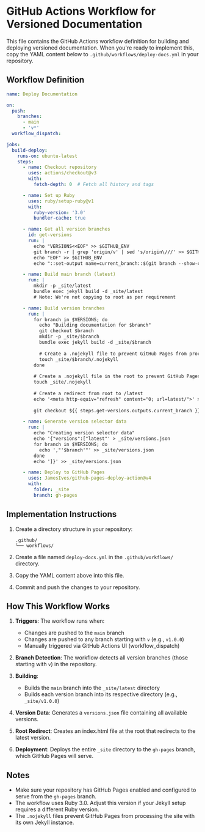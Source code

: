 # GitHub Actions Workflow for Versioned Documentation

This file contains the GitHub Actions workflow definition for building and deploying versioned documentation. When you're ready to implement this, copy the YAML content below to `.github/workflows/deploy-docs.yml` in your repository.

## Workflow Definition

```yaml
name: Deploy Documentation

on:
  push:
    branches:
      - main
      - 'v*'
  workflow_dispatch:

jobs:
  build-deploy:
    runs-on: ubuntu-latest
    steps:
      - name: Checkout repository
        uses: actions/checkout@v3
        with:
          fetch-depth: 0  # Fetch all history and tags

      - name: Set up Ruby
        uses: ruby/setup-ruby@v1
        with:
          ruby-version: '3.0'
          bundler-cache: true

      - name: Get all version branches
        id: get-versions
        run: |
          echo "VERSIONS<<EOF" >> $GITHUB_ENV
          git branch -r | grep 'origin/v' | sed 's/origin\///' >> $GITHUB_ENV
          echo "EOF" >> $GITHUB_ENV
          echo "::set-output name=current_branch::$(git branch --show-current)"

      - name: Build main branch (latest)
        run: |
          mkdir -p _site/latest
          bundle exec jekyll build -d _site/latest
          # Note: We're not copying to root as per requirement

      - name: Build version branches
        run: |
          for branch in $VERSIONS; do
            echo "Building documentation for $branch"
            git checkout $branch
            mkdir -p _site/$branch
            bundle exec jekyll build -d _site/$branch
            
            # Create a .nojekyll file to prevent GitHub Pages from processing the site
            touch _site/$branch/.nojekyll
          done
          
          # Create a .nojekyll file in the root to prevent GitHub Pages from processing the site
          touch _site/.nojekyll
          
          # Create a redirect from root to /latest
          echo '<meta http-equiv="refresh" content="0; url=latest/">' > _site/index.html
          
          git checkout ${{ steps.get-versions.outputs.current_branch }}

      - name: Generate version selector data
        run: |
          echo "Creating version selector data"
          echo '{"versions":["latest"' > _site/versions.json
          for branch in $VERSIONS; do
            echo ',"'$branch'"' >> _site/versions.json
          done
          echo ']}' >> _site/versions.json

      - name: Deploy to GitHub Pages
        uses: JamesIves/github-pages-deploy-action@v4
        with:
          folder: _site
          branch: gh-pages
```

## Implementation Instructions

1. Create a directory structure in your repository:
   ```
   .github/
   └── workflows/
   ```

2. Create a file named `deploy-docs.yml` in the `.github/workflows/` directory.

3. Copy the YAML content above into this file.

4. Commit and push the changes to your repository.

## How This Workflow Works

1. **Triggers**: The workflow runs when:
   - Changes are pushed to the `main` branch
   - Changes are pushed to any branch starting with `v` (e.g., `v1.0.0`)
   - Manually triggered via GitHub Actions UI (workflow_dispatch)

2. **Branch Detection**: The workflow detects all version branches (those starting with `v`) in the repository.

3. **Building**: 
   - Builds the `main` branch into the `_site/latest` directory
   - Builds each version branch into its respective directory (e.g., `_site/v1.0.0`)

4. **Version Data**: Generates a `versions.json` file containing all available versions.

5. **Root Redirect**: Creates an index.html file at the root that redirects to the latest version.

6. **Deployment**: Deploys the entire `_site` directory to the `gh-pages` branch, which GitHub Pages will serve.

## Notes

- Make sure your repository has GitHub Pages enabled and configured to serve from the `gh-pages` branch.
- The workflow uses Ruby 3.0. Adjust this version if your Jekyll setup requires a different Ruby version.
- The `.nojekyll` files prevent GitHub Pages from processing the site with its own Jekyll instance.